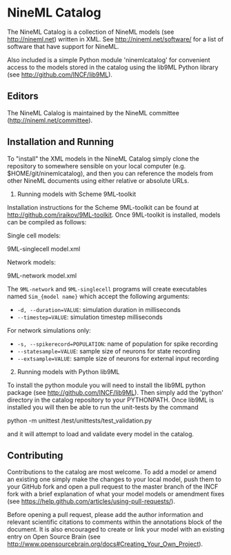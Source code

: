 NineML Catalog
========

The NineML Catalog is a collection of NineML models (see http://nineml.net)
written in XML. See http://nineml.net/software/ for a list of software that
have support for NineML.

Also included is a simple Python module 'ninemlcatalog'
for convenient access to the models stored in the catalog using the lib9ML
Python library (see http://github.com/INCF/lib9ML).


Editors
---

The NineML Calalog is maintained by the NineML committee
(http://nineml.net/committee).


Installation and Running
---

To "install" the XML models in the NineML Catalog simply clone the repository
to somewhere sensible on your local computer (e.g. $HOME/git/ninemlcatalog),
and then you can reference the models from other NineML documents using either
relative or absolute URLs.

1. Running models with Scheme 9ML-toolkit

Installation instructions for the Scheme 9ML-toolkit can be found at
http://github.com/iraikov/9ML-toolkit. Once 9ML-toolkit is installed,
models can be compiled as follows:

Single cell models: 

9ML-singlecell model.xml

Network models: 

9ML-network model.xml

The `9ML-network` and `9ML-singlecell` programs will create
executables named `Sim_{model name}` which accept the following
arguments:

* `-d, --duration=VALUE`:  simulation duration in milliseconds
* `--timestep=VALUE`:  simulation timestep milliseconds

For network simulations only:

* `-s, --spikerecord=POPULATION`:  name of population for spike recording
* `--statesample=VALUE`:  sample size of neurons for state recording
* `--extsample=VALUE`:  sample size of neurons for external input recording


2. Running models with Python lib9ML

To install the python module you will need to install the lib9ML python package
(see http://github.com/INCF/lib9ML). Then simply add the 'python' directory in
the catalog repository to your PYTHONPATH. Once lib9ML is installed you will
then be able to run the unit-tests by the command
 
  python -m unittest <ninemlcatlog-home>/test/unittests/test_validation.py
  
and it will attempt to load and validate every model in the catalog.


Contributing
---

Contributions to the catalog are most welcome. To add a model or amend an 
existing one simply make the changes to your local model, push them to your
GitHub fork and open a pull request to the master branch of the INCF fork with
a brief explanation of what your model models or amendment fixes
(see https://help.github.com/articles/using-pull-requests/).

Before opening a pull request, please add the author information and relevant 
scientific citations to comments within the annotations block of the document.
It is also encouraged to create or link your model with an existing entry on
Open Source Brain
(see http://www.opensourcebrain.org/docs#Creating_Your_Own_Project).
